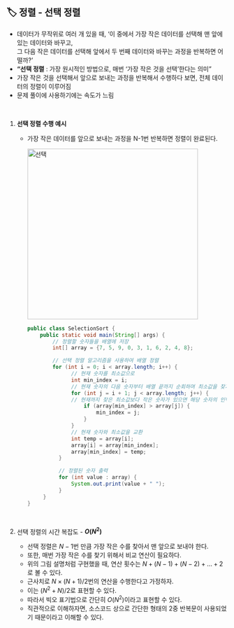 ## **🏷️ 정렬 - 선택 정렬**

- 데이터가 무작위로 여러 개 있을 때, ‘이 중에서 가장 작은 데이터를 선택해 맨 앞에 있는 데이터와 바꾸고, <br/> 그 다음 작은 데이터를 선택해 앞에서 두 번째 데이터와 바꾸는 과정을 반복하면 어떨까?’
- **“선택 정렬** : 가장 원시적인 방법으로, 매번 ‘가장 작은 것을 선택’한다는 의미”
- 가장 작은 것을 선택해서 앞으로 보내는 과정을 반복해서 수행하다 보면, 전체 데이터의 정렬이 이루어짐
- 문제 풀이에 사용하기에는 속도가 느림
<br/>

1. **선택 정렬 수행 예시**
    - 가장 작은 데이터를 앞으로 보내는 과정을 N-1번 반복하면 정렬이 완료된다.
      <br/>
      
      <img width="390" alt="선택" src="https://github.com/SeoWonLeee/2L24-Algo-Study/assets/148112372/410a4c3b-b494-417f-b5ed-1cce50355899"> <br/> 
      

      ```java
      public class SelectionSort {
          public static void main(String[] args) {
              // 정렬할 숫자들을 배열에 저장
              int[] array = {7, 5, 9, 0, 3, 1, 6, 2, 4, 8};

              // 선택 정렬 알고리즘을 사용하여 배열 정렬
              for (int i = 0; i < array.length; i++) {
                    // 현재 숫자를 최소값으로
                    int min_index = i;
                    // 현재 숫자의 다음 숫자부터 배열 끝까지 순회하며 최소값을 찾기
                    for (int j = i + 1; j < array.length; j++) {
                    // 현재까지 찾은 최소값보다 작은 숫자가 있으면 해당 숫자의 인덱스 기억
                        if (array[min_index] > array[j]) {
                            min_index = j;
                        }
                    }
                    // 현재 숫자와 최소값을 교환
                    int temp = array[i];
                    array[i] = array[min_index];
                    array[min_index] = temp;
                }

                // 정렬된 숫자 출력
                for (int value : array) {
                    System.out.print(value + " ");
                }
           }
      }
      ```
  
<br/>

2. 선택 정렬의 시간 복잡도 - **$O(N^2)$** <br/> 

    - 선택 정렬은 $N-1$번 만큼 가장 작은 수를 찾아서 맨 앞으로 보내야 한다.
    - 또한, 매번 가장 작은 수를 찾기 위해서 비교 연산이 필요하다.
    - 위의 그림 설명처럼 구현했을 때, 연산 횟수는 $N + (N-1) + (N-2) + … + 2$로 볼 수 있다.
    - 근사치로 $N × (N+1) / 2$번의 연산을 수행한다고 가정하자.
    - 이는 $(N^2 + N) /2$로 표현할 수 있다.
    - 따라서 빅오 표기법으로 간단히 $O(N^2)$이라고 표현할 수 있다.
    - 직관적으로 이해하자면, 소스코드 상으로 간단한 형태의 2중 반복문이 사용되었기 때문이라고 이해할 수 있다.
